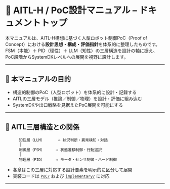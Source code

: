 # 📘 AITL-H / PoC設計マニュアル – ドキュメントトップ

本マニュアルは、AITL-H構想に基づく人型ロボット制御PoC（Proof of Concept）における**設計思想・構成・評価指針**を体系的に整理したものです。  
FSM（本能）＋ PID（理性）＋ LLM（知性）の三層構造を設計の軸に据え、PoC段階からSystemDKレベルへの展開を視野に設計します。

---

## 🧭 本マニュアルの目的

- 構造的制御のPoC（人型ロボット）を体系的に設計・記録する  
- AITLの三層モデル（推論／制御／物理）を設計・評価に組み込む  
- SystemDKや出口戦略を見据えたPoC展開を可能にする  

---

## 🧠 AITL三層構造との関係
```
      知性層（LLM）      ⇨ 状況判断・異常検知・対話
      ┃
      制御層（FSM）     ⇨ 状態遷移制御・行動選択
      ┃
      物理層（PID）     ⇨ モータ・センサ制御・ハード制御
```

- 各章はこの三層に対応する設計要素を明示的に区分して展開  
- 実装コードは [`PoC/`](../) および [`implementary/`](../../implementary/) に対応  

---

